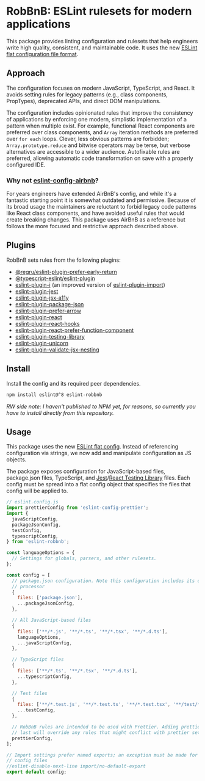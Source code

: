 # RobBnB: ESLint rulesets for modern applications

This package provides linting configuration and rulesets that help engineers write high quality, consistent, and maintainable code. It uses the new [ESLint flat configuration file format](https://eslint.org/docs/latest/use/configure/configuration-files-new).

## Approach

The configuration focuses on modern JavaScript, TypeScript, and React. It avoids setting rules for legacy patterns (e.g., class components, PropTypes), deprecated APIs, and direct DOM manipulations.

The configuration includes opinionated rules that improve the consistency of applications by enforcing one modern, simplistic implementation of a pattern when multiple exist. For example, functional React components are preferred over class components, and `Array` iteration methods are preferred over `for each` loops. Clever, less obvious patterns are forbidden; `Array.prototype.reduce` and bitwise operators may be terse, but verbose alternatives are accessible to a wider audience. Autofixable rules are preferred, allowing automatic code transformation on save with a properly configured IDE.

### Why not [eslint-config-airbnb](https://github.com/airbnb/javascript/tree/master/packages/eslint-config-airbnb)?

For years engineers have extended AirBnB's config, and while it's a fantastic starting point it is somewhat outdated and permissive. Because of its broad usage the maintainers are reluctant to forbid legacy code patterns like React class components, and have avoided useful rules that would create breaking changes. This package uses AirBnB as a reference but follows the more focused and restrictive approach described above.

## Plugins

RobBnB sets rules from the following plugins:

- [@regru/eslint-plugin-prefer-early-return](https://github.com/regru/eslint-plugin-prefer-early-return)
- [@typescript-eslint/eslint-plugin](https://github.com/typescript-eslint/typescript-eslint)
- [eslint-plugin-i](https://github.com/un-es/eslint-plugin-i) (an improved version of [eslint-plugin-import](https://github.com/import-js/eslint-plugin-import))
- [eslint-plugin-jest](https://github.com/jest-community/eslint-plugin-jest)
- [eslint-plugin-jsx-a11y](https://github.com/jsx-eslint/eslint-plugin-jsx-a11y)
- [eslint-plugin-package-json](https://github.com/zetlen/eslint-plugin-package-json)
- [eslint-plugin-prefer-arrow](https://github.com/TristonJ/eslint-plugin-prefer-arrow)
- [eslint-plugin-react](https://github.com/jsx-eslint/eslint-plugin-react)
- [eslint-plugin-react-hooks](https://www.npmjs.com/package/eslint-plugin-react-hooks)
- [eslint-plugin-react-prefer-function-component](https://github.com/tatethurston/eslint-plugin-react-prefer-function-component)
- [eslint-plugin-testing-library](https://github.com/testing-library/eslint-plugin-testing-library)
- [eslint-plugin-unicorn](https://github.com/sindresorhus/eslint-plugin-unicorn)
- [eslint-plugin-validate-jsx-nesting](https://github.com/MananTank/eslint-plugin-validate-jsx-nesting)

## Install

Install the config and its required peer dependencies.

```sh
npm install eslint@^8 eslint-robbnb
```

_RW side note: I haven't published to NPM yet, for reasons, so currently you have to install directly from this repository._

## Usage

This package uses the new [ESLint flat config](https://eslint.org/docs/latest/use/configure/configuration-files-new). Instead of referencing configuration via strings, we now add and manipulate configuration as JS objects.

The package exposes configuration for JavaScript-based files, package.json files, TypeScript, and [Jest](https://jestjs.io/)/[React Testing Library](https://testing-library.com/docs/react-testing-library/intro/) files. Each config must be spread into a flat config object that specifies the files that config will be applied to.

```js
// eslint.config.js
import prettierConfig from 'eslint-config-prettier';
import {
  javaScriptConfig,
  packageJsonConfig,
  testConfig,
  typescriptConfig,
} from 'eslint-robbnb';

const languageOptions = {
  // Settings for globals, parsers, and other rulesets.
};

const config = [
  // package.json configuration. Note this configuration includes its own
  // processor
  {
    files: ['package.json'],
    ...packageJsonConfig,
  },

  // All JavaScript-based files
  {
    files: ['**/*.js', '**/*.ts', '**/*.tsx', '**/*.d.ts'],
    languageOptions,
    ...javaScriptConfig,
  },

  // TypeScript files
  {
    files: ['**/*.ts', '**/*.tsx', '**/*.d.ts'],
    ...typescriptConfig,
  },

  // Test files
  {
    files: ['**/*.test.js', '**/*.test.ts', '**/*.test.tsx', '**/test/**'],
    ...testConfig,
  },

  // RobBnB rules are intended to be used with Prettier. Adding prettier config
  // last will override any rules that might conflict with prettier settings.
  prettierConfig,
];

// Import settings prefer named exports; an exception must be made for most
// config files
//eslint-disable-next-line import/no-default-export
export default config;
```
